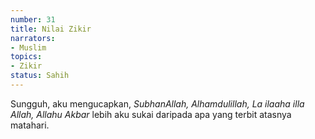 ```yaml
---
number: 31
title: Nilai Zikir
narrators:
- Muslim
topics:
- Zikir
status: Sahih
---
```


Sungguh, aku mengucapkan, *SubhanAllah, Alhamdulillah, La ilaaha illa Allah, Allahu Akbar* lebih aku sukai daripada apa yang terbit atasnya matahari.

